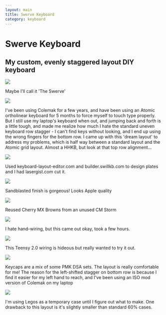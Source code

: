 ```yaml
---
layout: main
title: Swerve Keyboard
category: keyboard
---
```


# Swerve Keyboard
## My custom, evenly staggered layout DIY keyboard

<img src="{{ '/images/swerve/SfTtbC9.jpg' | absolute_url }}" />

Maybe I'll call it 'The Swerve'

<img src="{{ '/images/swerve/gY6q3Po.png' | absolute_url }}" />

I've been using Colemak for a few years, and have been using an Atomic ortholinear keyboard for 5 months to force myself to touch type properly.  But I still use my laptop's keyboard when out, and jumping back and forth is a little tough, and made me realize how much I hate the standard uneven keyboard row stagger  -  I can't find keys without looking, and I end up using the wrong fingers for the bottom row.    I came up with this 'dream layout' to address my problems, which is half way between a standard layout and the Atomic grid layout.  Almost a HHKB, but look at that top row alignment...

<img src="{{ '/images/swerve/vvT8YDw.jpg' | absolute_url }}" />

Used keyboard-layout-editor.com and builder.swillkb.com to design plates and I had lasergist.com cut it.

<img src="{{ '/images/swerve/2M9tA0U.jpg' | absolute_url }}" />

Sandblasted finish is gorgeous!     Looks Apple quality

<img src="{{ '/images/swerve/Av2hsOS.jpg' | absolute_url }}" />

Reused Cherry MX  Browns from an unused CM Storm

<img src="{{ '/images/swerve/NIyPrvW.jpg' | absolute_url }}" />

I hate hand-wiring, but this came out okay, took a few hours.

<img src="{{ '/images/swerve/LvgGLhh.jpg' | absolute_url }}" />

This Teensy 2.0 wiring is hideous but really wanted to try it out.

<img src="{{ '/images/swerve/tYTfr0v.jpg' | absolute_url }}" />

Keycaps are a mix of some PMK DSA sets.  The layout is really comfortable for me!
The reason for the left-shifted stagger on bottom row is because I find it easier for my left hand to reach, and I've been using an ISO mod version of Colemak on my laptop

<img src="{{ '/images/swerve/8isthNz.jpg' | absolute_url }}" />

I'm using Legos as a temporary case until I figure out what to make.    One drawback to this layout is it's slightly smaller than standard 60% cases.